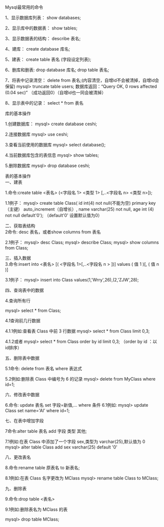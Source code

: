 Mysql最常用的命令    

1、显示数据库列表：
show databases;

2、显示库中的数据表：
show tables;

3、显示数据表的结构：
describe 表名;

4、建库：
create database 库名;

5、建表：
create table 表名 (字段设定列表);

6、删库和删表:
drop database 库名;
drop table 表名;

7、将表中记录清空：
delete from 表名;(内容清空，自增id不会被清掉，自增id会保留)
mysql> truncate table users;
数据库返回：“Query OK, 0 rows affected (0.04 sec)”
（成功返回0）（自增id也一同会被清掉）

8、显示表中的记录：
select * from 表名  

   
库的基本操作    

1.创建数据库：
mysql> create database ceshi;

2.连接数据库
mysql> use ceshi;

3.查看当前使用的数据库
mysql> select database();

4.当前数据库包含的表信息
mysql> show tables; 

5.删除数据库
mysql> drop database ceshi;  


表的基本操作  
一、建表  

1.命令:create table <表名> (<字段名 1> <类型 1> [,..<字段名 n> <类型 n>]);

1.1例子：
mysql> create table Class(
id int(4) not null(不能为空) primary key（主键） auto_increment（自增长）, 
name varchar(25) not null, 
age int (4) not null default'0');    （default'0' 设置默认值为0）

二、获取表结构  
2命令: desc 表名，或者show columns from 表名

2.1例子：
mysql> desc Class;
mysql> describe Class;
mysql> show columns from Class;

三、插入数据  
3.命令:insert into <表名> [( <字段名 1>[,..<字段名 n > ])] values ( 值 1 )[, ( 值 n )]

3.1例子：
mysql> insert into Class values(1,'Wrry',26),(2,'ZJW',28);

四、查询表中的数据  

4.查询所有行

mysql> select * from Class;

4.1查询前几行数据

4.1.1例如:查看表 Class 中前 3 行数据
mysql> select * from Class limit 0,3;

4.1.2或者
mysql> select * from Class order by id limit 0,3;    （order by id  ：以id排序）

五、删除表中数据  

5.1命令:
delete from 表名 where 表达式

5.2例如:删除表 Class 中编号为 6 的记录
mysql> delete from MyClass where id=1;

六、修改表中数据  

6.命令:
update 表名 set 字段=新值,... where 条件
6.1例如:
mysql> update Class set name='AI' where id=1;

七、在表中增加字段  

7命令:alter table 表名 add 字段 类型 其他;

7.1例如:在表 Class 中添加了一个字段 sex,类型为 varchar(25),默认值为 0
mysql> alter table Class add sex varchar(25) default '0'

八、更改表名  

8.命令:rename table 原表名 to 新表名;

8.1例如:在表 Class 名字更改为 MClass
mysql> rename table Class to MClass;

九、删除表  

9.命令:drop table <表名>

9.1例如:删除表名为 MClass 的表

mysql> drop table MClass;
